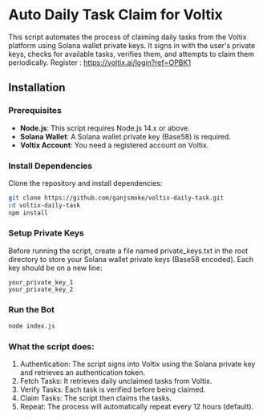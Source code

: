 # Auto Daily Task Claim for Voltix

This script automates the process of claiming daily tasks from the Voltix platform using Solana wallet private keys. It signs in with the user's private keys, checks for available tasks, verifies them, and attempts to claim them periodically.
Register : https://voltix.ai/login?ref=OPBK1

## Installation

### Prerequisites
- **Node.js**: This script requires Node.js 14.x or above.
- **Solana Wallet**: A Solana wallet private key (Base58) is required.
- **Voltix Account**: You need a registered account on Voltix.

### Install Dependencies
Clone the repository and install dependencies:

```bash
git clone https://github.com/ganjsmoke/voltix-daily-task.git
cd voltix-daily-task
npm install
```

### Setup Private Keys
Before running the script, create a file named private_keys.txt in the root directory to store your Solana wallet private keys (Base58 encoded). Each key should be on a new line:

```
your_private_key_1
your_private_key_2
```

### Run the Bot

```bash
node index.js
```

### What the script does:
1. Authentication: The script signs into Voltix using the Solana private key and retrieves an authentication token.
2. Fetch Tasks: It retrieves daily unclaimed tasks from Voltix.
3. Verify Tasks: Each task is verified before being claimed.
4. Claim Tasks: The script then claims the tasks.
5. Repeat: The process will automatically repeat every 12 hours (default).
